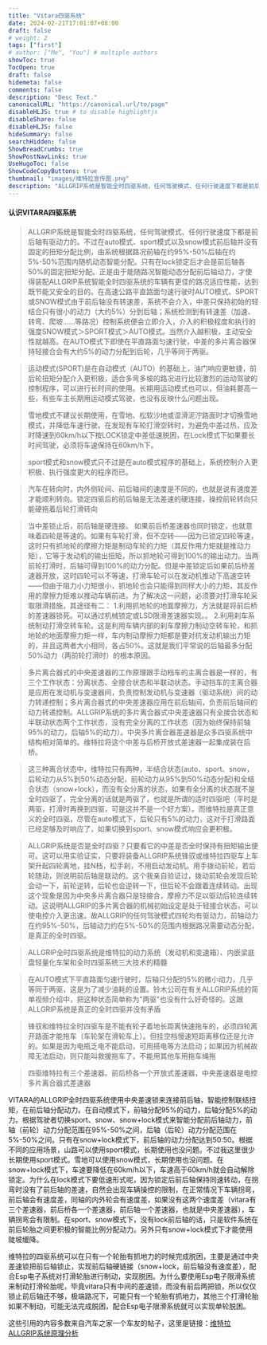 ```yaml
---
title: "Vitara四驱系统"
date: 2024-02-21T17:01:07+08:00
draft: false
# weight: 2
tags: ["first"]
# author: ["Me", "You"] # multiple authors
showToc: true
TocOpen: true
draft: false
hidemeta: false
comments: false
description: "Desc Text."
canonicalURL: "https://canonical.url/to/page"
disableHLJS: true # to disable highlightjs
disableShare: false
disableHLJS: false
hideSummary: false
searchHidden: false
ShowBreadCrumbs: true
ShowPostNavLinks: true
UseHugoToc: false
ShowCodeCopyButtons: true
thumbnail: "images/维特拉宣传图.png"
description: "ALLGRIP系统是智能全时四驱系统，任何驾驶模式、任何行驶速度下都是前后轴有驱动力的。不过在auto模式、sport模式以及snow模式前后轴并没有固定的扭矩分配比例，由系统根据路况前轴在约95%-50%后轴在约5%-50%范围内随机动态智能分配。只有在lock锁定后才会是前后轴各50%的固定扭矩分配。正是由于能随路况智能动态分配前后轴动力，才使得装配ALLGRIP系统智能全时四驱系统的车辆有更佳的路况适应性能，达到既节能又安全的目的。"
---
```


#### 认识VITARA四驱系统



>  ALLGRIP系统是智能全时四驱系统，任何驾驶模式、任何行驶速度下都是前后轴有驱动力的。不过在auto模式、sport模式以及snow模式前后轴并没有固定的扭矩分配比例，由系统根据路况前轴在约95%-50%后轴在约5%-50%范围内随机动态智能分配。只有在lock锁定后才会是前后轴各50%的固定扭矩分配。正是由于能随路况智能动态分配前后轴动力，才使得装配ALLGRIP系统智能全时四驱系统的车辆有更佳的路况适应性能，达到既节能又安全的目的。在高速公路平直路面匀速行驶时AUTO模式、SPORT或SNOW模式由于前后轴没有转速差，系统不会介入，中差只保持初始的轻结合只有很小的动力（大约5%）分到后轴；系统检测到有转速差（加速、转弯、爬坡……等路况）控制系统便会立即介入，介入的积极程度和执行的强度SNOW模式＞SPORT模式＞AUTO模式。当然介入越积极，主动安全性就越高。在AUTO模式下即使在平直路面匀速行驶，中差的多片离合器保持轻接合会有大约5%的动力分配到后轮，几乎等同于两驱。

> 运动模式(SPORT)是在自动模式（AUTO）的基础上，油门响应更敏捷，前后轮扭矩分配介入更积极，适合多弯多坡的路况进行比较激烈的运动驾驶的控制程序，可以进行长时间的使用。长期用运动模式也可以，但油耗要高一些，有些车主长期用运动模式驾驶，也没有反映什么问题出现。
>
> 雪地模式不建议长期使用，在雪地、松软沙地或湿滑泥泞路面时才切换雪地模式，并降低车速行驶。在发现有车轮打滑空转时，为避免中差过热，应及时降速到60km/h以下按LOCK锁定中差低速脱困，在Lock模式下如果要长时间驾驶，必须将车速保持在60km/h下。
>
> sport模式和snow模式只不过是在auto模式程序的基础上，系统控制介入更积极、执行强度更大的程序而已。



> 汽车在转向时，内外侧轮间、前后轴间的速度是不同的，也就是说有速度差才能顺利转向。锁定四驱后的前后轴是无法差速的硬连接，操控前轮转向只能硬拖着后轮打滑转向

> 当中差锁止后，前后轴是硬连接。
> 如果前后桥差速器也同时锁定，也就意味着四轮是等速的。如果有车轮打滑，但不空转——因为已锁定四轮等速，这时只有抓地轮的摩擦力矩是制动车轮的力矩（其反作用力矩就是推动力矩），它等于发动机的输出扭矩，所以抓地轮可得到100%的输出动力。当两前轮打滑时，后轴可得到100%的动力分配。但是中差锁定后如果前后桥差速器开放，这时四轮可以不等速，打滑车轮可以在发动机推动下高速空转——但由于阻力小力矩很小，抓地轮也会只能得到同样大小的力矩，其反作用的摩擦力矩难以推动车辆前进。为了解决这一问题，必须要对打滑车轮采取限滑措施，其途径有二：
> 1.利用抓地轮的地面摩擦力，方法就是将前后桥的差速器锁死。可以通过机械锁定或LSD限滑差速器实现。。
> 2.利用刹车系统制动打滑空转车轮。这是利用车辆内部的刹车摩擦力制动空转车轮，和抓地轮的地面摩擦力矩一样，车内制动摩擦力矩都是要对抗发动机输出力矩的，并且这两者大小相同，各占50%。这就是我们平常说的后轴最多分配50%动力（两前轮打滑时）的根本原因。

> 多片离合器式的中央差速器的工作原理跟手动档车的主离合器是一样的，有三个工作状态：分离状态、全接合状态和半联动状态。手动挡车的主离合器是应用在发动机与变速器间，负责控制发动机与变速器（驱动系统）间的动力转递控制；多片离合器式的中央差速器应用在前后轴间，负责前后轴间的动力转递控制。ALLGRIP系统的多片离合器式中央差速器只有全接合状态和半联动状态两个工作状态，没有完全分离的工作状态（因为始终保持前轴95%的动力，后轴5%的动力）。中央多片离合器差速器是众多四驱系统中结构相对简单的。维特拉将这个中差与后桥开放式差速器一起集成装在后桥。

>  这三种离合状态中，维特拉只有两种，半结合状态(auto、sport、snow，后轮动力从5%到50%动态分配，前轮动力从95%到50%动态分配)和全结合状态（snow+lock），而没有全分离的状态，如果有全分离的状态就不是全时四驱了，完全分离的话就是两驱了，也就是所谓的适时四驱吧（平时是两驱，打滑时再换到四驱，可是这并不是一个好方案）。而维特拉是真正意义的全时四驱，尽管在auto模式下，后轮只有5%的动力，这对于打滑路面已经足够及时响应了，如果切换到sport、snow模式响应会更积极。

>
> ALLGRIP系统是否是全时四驱？只要看它的中差是否全时保持有扭矩输出便可。这可以用实验证实，只要将装备ALLGRIP系统锋驭或维特拉四驱车上车架升起四轮离地，挂N档，松手刹，不用启动发动机。用手拨动前轮，若后轮随动，则说明前后轴是联动的。这个我亲自验证过，拨动前轮会发现后轮会动一下，前轮逆转，后轮也会逆转一下，但后轮不会跟着连续转动。出现这个现象是因为中央多片离合器只是轻接合，摩擦力不足以驱动后轮连续转动。这说明ALLGRIP的多片离合器的机械初始设定是处于轻接合状态，可以使电控介入更迅速。故ALLGRIP的任何驾驶模式四轮均有驱动力，前轴动力在约95%-50%，后轴动力约在5%-50%的范围内根据路况需要动态分配，是真正的全时四驱。

> ALLGRIP全时四驱系统是维特拉的动力系统（发动机和变速箱）、内嵌梁底盘轻量化车架和全时四驱系统三大技术的精髓

> 在AUTO模式下平直路面匀速行驶时，后轴只分配约5%的微小动力，几乎等同于两驱，这是为了减少油耗的设置。铃木公司在有关ALLGRIP系统的简单视频介绍中，把这种状态简单称为"两驱"也没有什么好奇怪的。这跟ALLGRIP系统是真正的全时四驱并没有矛盾

> 锋驭和维特拉全时四驱车是不能有轮子着地长距离快速拖车的，必须四轮离开路面才能拖车（车轮架在滑轮车上）。但挂空档慢速短距离移位还是允许的。如果是因为电瓶乏电不能启动，可用搭电等方法启动；如果因为机械故障无法启动，则只能叫救援拖车了，不能用其他车用拖车绳拖

> 四驱维特拉有三个差速器。前后桥各一个开放式差速器，中央差速器是电控多片离合器式差速器

VITARA的ALLGRIP全时四驱系统使用中央差速锁来连接前后轴，智能控制联结扭矩，在前后轴分配动力。在自动模式下，前轴分配95%的动力，后轴分配5%的动力。根据驾驶者切换sport、snow、snow+lock模式来智能分配前后轴动力，前轴（前轮）动力分配范围在95%-50%之间，后轴（后轮）动力分配范围在5%-50%之间。只有在snow+lock模式下，前后轴的动力分配达到50:50。根据不同的应用场景，山路可以使用sport模式，长期使用也没问题。不过我这里很少长期使用sport模式。雪地可以使用snow模式，长期使用也没问题。在snow+lock模式下，车速要降低在60km/h以下，车速高于60km/h就会自动解除锁定。为什么在lock模式下要低速形式呢，因为锁定后前后轴保持同速转动，在拐弯时没有了前后轴的差速，自然会出现车辆操控的限制，在正常情况下车辆拐弯，前后轴会有速度差，同轴的内外轮会有速度差，如果没有这两个速度差（vitara有三个差速器，前后桥各一个差速器，前后轴一个差速器，也就是中央差速器），车辆拐弯会有限制。在sport、snow模式下，没有lock前后轴的话，只是软件系统在前后轮胎之间更积极的智能比例分配动力。另外只有snow+lock模式下才能使用陡坡缓降。

维特拉的四驱系统可以在只有一个轮胎有抓地力的时候完成脱困，主要是通过中央差速锁把前后轴锁止，实现前后轴硬链接（snow+lock，前后轴没有速度差），配合Esp电子系统对打滑轮胎进行制动，实现脱困。为什么要使用Esp电子限滑系统来制动打滑轮胎呢，毕竟vitara只有中间的差速锁，而没有前后两把锁，所以仅仅锁止前后轴还不够，极端路况下，可能只有一个轮胎有抓地力，其他三个打滑轮胎如果不制动，可能无法完成脱困，配合Esp电子限滑系统就可以实现单轮脱困。

这些引用的内容多数来自汽车之家一个车友的帖子，这里是链接：[维特拉ALLGRIP系统原理分析](https://club.autohome.com.cn/bbs/thread/935c6e8b40567b49/48173214-1.html#pvareaid=6845241)

